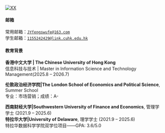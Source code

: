 [![XX](https://img.shields.io/badge/XX-github-blue?logo=github)](https://github.com/YukiNA2020)

#### 邮箱
常用邮箱：<code>JYfengswufe@163.com</code>  
学生邮箱：<code>1155242429@link.cuhk.edu.hk</code>

#### 教育背景
**香港中文大学 | The Chinese University of Hong Kong**<br>
信息科技与技术 | Master in Information Science and Technology Management(2025.8 – 2026.7)<br>   


**伦敦政治经济学院|The London School of Economics and Political Science**, Summer School<br>
专业：市场营销；成绩：A-

**西南财经大学|Southwestern University of Finance and Economics**, 管理学学士 (2021.9 – 2025.6)  
**特拉华大学|University of Delaware**, 理学学士 (2021.9 – 2025.6)<br> 
特拉华数据科学学院双学位项目——GPA: 3.6/5.0 


